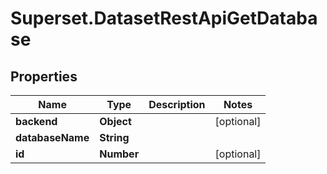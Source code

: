# Superset.DatasetRestApiGetDatabase

## Properties
Name | Type | Description | Notes
------------ | ------------- | ------------- | -------------
**backend** | **Object** |  | [optional] 
**databaseName** | **String** |  | 
**id** | **Number** |  | [optional] 
